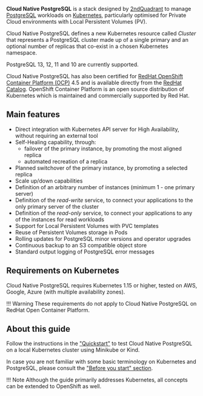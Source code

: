 **Cloud Native PostgreSQL** is a stack designed by [2ndQuadrant](https://www.2ndquadrant.com)
to manage [PostgreSQL](https://www.postgresql.org/) workloads on [Kubernetes](https://kubernetes.io),
particularly optimised for Private Cloud environments with Local Persistent Volumes (PV).

Cloud Native PostgreSQL defines a new Kubernetes resource called *Cluster* that
represents a PostgreSQL cluster made up of a single primary and an optional number
of replicas that co-exist in a chosen Kubernetes namespace.

PostgreSQL 13, 12, 11 and 10 are currently supported.

Cloud Native PostgreSQL has also been certified for
[RedHat OpenShift Container Platform (OCP)](https://www.openshift.com/products/container-platform)
4.5 and is available directly from the [RedHat Catalog](https://catalog.redhat.com/).
OpenShift Container Platform is an open source distribution of Kubernetes which is
maintained and commercially supported by Red Hat.

## Main features

* Direct integration with Kubernetes API server for High Availability,
  without requiring an external tool
* Self-Healing capability, through:
    * failover of the primary instance, by promoting the most aligned replica
    * automated recreation of a replica
* Planned switchover of the primary instance, by promoting a selected replica
* Scale up/down capabilities
* Definition of an arbitrary number of instances (minimum 1 - one primary server)
* Definition of the *read-write* service, to connect your applications to the only primary server of the cluster
* Definition of the *read-only* service, to connect your applications to any of the instances for read workloads
* Support for Local Persistent Volumes with PVC templates
* Reuse of Persistent Volumes storage in Pods
* Rolling updates for PostgreSQL minor versions and operator upgrades
* Continuous backup to an S3 compatible object store
* Standard output logging of PostgreSQL error messages

## Requirements on Kubernetes

Cloud Native PostgreSQL requires Kubernetes 1.15 or higher, tested on AWS, Google, Azure (with multiple availability zones).

!!! Warning
    These requirements do not apply to Cloud Native PostgreSQL on RedHat Open Container Platform.

## About this guide

Follow the instructions in the ["Quickstart"](quickstart.md) to test Cloud Native PostgreSQL
on a local Kubernetes cluster using Minikube or Kind.

In case you are not familiar with some basic terminology on Kubernetes and PostgreSQL,
please consult the ["Before you start" section](before_you_start.md).

!!! Note
    Although the guide primarily addresses Kubernetes, all concepts can
    be extended to OpenShift as well.
